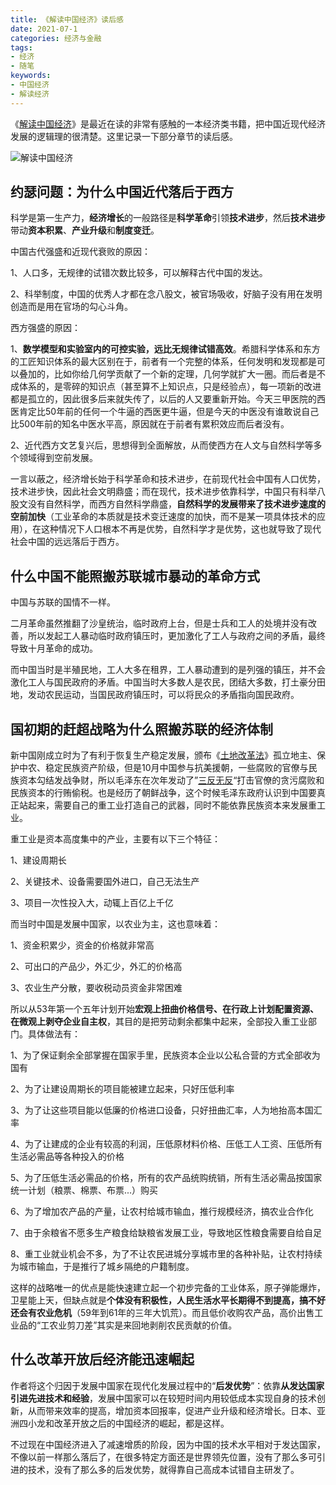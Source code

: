 ```yaml
---
title: 《解读中国经济》读后感
date: 2021-07-1
categories: 经济与金融
tags: 
- 经济
- 随笔
keywords:
- 中国经济
- 解读经济
---
```


《[解读中国经济](https://book.douban.com/subject/30329810/)》是最近在读的非常有感触的一本经济类书籍，把中国近现代经济发展的逻辑理的很清楚。这里记录一下部分章节的读后感。

![解读中国经济](https://img2.doubanio.com/view/subject/l/public/s26544493.jpg)

## 约瑟问题：为什么中国近代落后于西方

科学是第一生产力，**经济增长**的一般路径是**科学革命**引领**技术进步**，然后**技术进步**带动**资本积累**、**产业升级**和**制度变迁**。

中国古代强盛和近现代衰败的原因：

1、人口多，无规律的试错次数比较多，可以解释古代中国的发达。

2、科举制度，中国的优秀人才都在念八股文，被官场吸收，好脑子没有用在发明创造而是用在官场的勾心斗角。

西方强盛的原因：

1、**数学模型和实验室内的可控实验，远比无规律试错高效**。希腊科学体系和东方的工匠知识体系的最大区别在于，前者有一个完整的体系，任何发明和发现都是可以叠加的，比如你给几何学贡献了一个新的定理，几何学就扩大一圈。而后者是不成体系的，是零碎的知识点（甚至算不上知识点，只是经验点），每一项新的改进都是孤立的，因此很多后来就失传了，以后的人又要重新开始。今天三甲医院的西医肯定比50年前的任何一个牛逼的西医更牛逼，但是今天的中医没有谁敢说自己比500年前的知名中医水平高，原因就在于前者有累积效应而后者没有。

2、近代西方文艺复兴后，思想得到全面解放，从而使西方在人文与自然科学等多个领域得到空前发展。

一言以蔽之，经济增长始于科学革命和技术进步，在前现代社会中国有人口优势，技术进步快，因此社会文明鼎盛；而在现代，技术进步依靠科学，中国只有科举八股文没有自然科学，而西方自然科学鼎盛，**自然科学的发展带来了技术进步速度的空前加快**（工业革命的本质就是技术变迁速度的加快，而不是某一项具体技术的应用），在这种情况下人口根本不再是优势，自然科学才是优势，这也就导致了现代社会中国的远远落后于西方。

## 什么中国不能照搬苏联城市暴动的革命方式

中国与苏联的国情不一样。

二月革命虽然推翻了沙皇统治，临时政府上台，但是士兵和工人的处境并没有改善，所以发起工人暴动临时政府镇压时，更加激化了工人与政府之间的矛盾，最终导致十月革命的成功。

而中国当时是半殖民地，工人大多在租界，工人暴动遭到的是列强的镇压，并不会激化工人与国民政府的矛盾。中国当时大多数人是农民，团结大多数，打土豪分田地，发动农民运动，当国民政府镇压时，可以将民众的矛盾指向国民政府。

## 国初期的赶超战略为什么照搬苏联的经济体制

新中国刚成立时为了有利于恢复生产稳定发展，颁布《[土地改革法](https://baike.baidu.com/item/%E4%B8%AD%E5%8D%8E%E4%BA%BA%E6%B0%91%E5%85%B1%E5%92%8C%E5%9B%BD%E5%9C%9F%E5%9C%B0%E6%94%B9%E9%9D%A9%E6%B3%95)》孤立地主、保护中农、稳定民族资产阶级，但是10月中国参与抗美援朝，一些腐败的官僚与民族资本勾结发战争财，所以毛泽东在次年发动了”[三反无反](https://baike.baidu.com/item/%E4%B8%89%E5%8F%8D%E4%BA%94%E5%8F%8D%E8%BF%90%E5%8A%A8)“打击官僚的贪污腐败和民族资本的行贿偷税。也是经历了朝鲜战争，这个时候毛泽东政府认识到中国要真正站起来，需要自己的重工业打造自己的武器，同时不能依靠民族资本来发展重工业。

重工业是资本高度集中的产业，主要有以下三个特征：

1、建设周期长

2、关键技术、设备需要国外进口，自己无法生产

3、项目一次性投入大，动辄上百亿上千亿

而当时中国是发展中国家，以农业为主，这也意味着：

1、资金积累少，资金的价格就非常高

2、可出口的产品少，外汇少，外汇的价格高

3、农业生产分散，要收税动员资金非常困难

所以从53年第一个五年计划开始**宏观上扭曲价格信号、在行政上计划配置资源、在微观上剥夺企业自主权**，其目的是把劳动剩余都集中起来，全部投入重工业部门。具体做法有：

1、为了保证剩余全部掌握在国家手里，民族资本企业以公私合营的方式全部收为国有

2、为了让建设周期长的项目能被建立起来，只好压低利率

3、为了让这些项目能以低廉的价格进口设备，只好扭曲汇率，人为地抬高本国汇率

4、为了让建成的企业有较高的利润，压低原材料价格、压低工人工资、压低所有生活必需品等各种投入的价格

5、为了压低生活必需品的价格，所有的农产品统购统销，所有生活必需品按国家统一计划（粮票、棉票、布票...）购买

6、为了增加农产品的产量，让农村给城市输血，推行规模经济，搞农业合作化

7、由于余粮省不愿多生产粮食给缺粮省发展工业，导致地区性粮食需要自给自足

8、重工业就业机会不多，为了不让农民进城分享城市里的各种补贴，让农村持续为城市输血，于是推行了城乡隔绝的户籍制度。

这样的战略唯一的优点是能快速建立起一个初步完备的工业体系，原子弹能爆炸，卫星能上天，但缺点就是**个体没有积极性，人民生活水平长期得不到提高，搞不好还会有农业危机**（59年到61年的三年大饥荒）。而且低价收购农产品，高价出售工业品的“工农业剪刀差”其实是来回地剥削农民贡献的价值。

## 什么改革开放后经济能迅速崛起

作者将这个归因于发展中国家在现代化发展过程中的“**后发优势**”：依靠**从发达国家引进先进技术和经验**，发展中国家可以在较短时间内用较低成本实现自身的技术创新，从而带来效率的提高，增加资本回报率，促进产业升级和经济增长。日本、亚洲四小龙和改革开放之后的中国经济的崛起，都是这样。

不过现在中国经济进入了减速增质的阶段，因为中国的技术水平相对于发达国家，不像以前一样那么落后了，在很多特定方面还是世界领先位置，没有了那么多可引进的技术，没有了那么多的后发优势，就得靠自己高成本试错自主研发了。

<!-- 
## 什么我国采用了价格双轨制而非休克疗法

二战后，盟军占领德国后，为了防止德国有战争能力，勒令德国的重工业全部转为畜牧业为主的经济，所有可能具有军事潜力的民用工业以及钢铁产量也被受到严格限制。但是这一政策明显变得不可持续，德国无法产出足够的粮食，而且战后的欧洲也严重依赖德国工业。于是美国总统杜鲁门在1947年废除了原有的限制，并强调“一个有序、繁荣的欧洲需要一个稳定和富有生产力的德国的经济贡献”，其中一方面原因是为了牵制以苏联为首的社会主义阵营。1948年由于德国的恶性通货膨胀，德国在盟军的支持下进行了货币改革，直接替代了原有货币，由于德国有熟练的劳动力和技术水平，资本主义阵营的西德经济以惊人的速度崛起，1950年还被以《[莱茵河上的奇迹](https://en.wikipedia.org/wiki/Wirtschaftswunder)》刊登到了英国的泰晤士报。而柏林墙另一侧，在社会主义阵营下的东德一边实行着集体主义的计划经济，一边以工农业产品向苏联支付战争赔款，经济也有增速，但与西德相比逊色不少，据统计在1990年德国统一前，东德是苏联阵营中最富有的经济体。

与德国相同的是日本，一方面由于朝鲜战争，日本作为美国的后勤补给站，发了一笔战争财，在此期间日本的工业实力得到恢复，另一方面为了支持美国冷战，1952年美国结束了对日本的军事占领。日本迎来了几十年的经济增长，并一跃成为世界第二大经济体。

1960年后，韩国，中国台湾，中国香港，新加坡由于出口导向的政策以及工业化的不断发展，经济迅速腾飞，被称为号称[亚洲四小龙](https://en.wikipedia.org/wiki/Four_Asian_Tigers)。

![Four_Tigers_GDP](https://upload.wikimedia.org/wikipedia/commons/2/2c/Four_Tigers_GDP_per_capita.svg)

1991年苏联解体，，俄罗斯采用激进的休克疗法，



中国采用[双轨制](https://zh.wikipedia.org/wiki/%E4%BB%B7%E6%A0%BC%E5%8F%8C%E8%BD%A8%E5%88%B6)




## 什么中国在1978年开始之后的经济发展总体绩效很好，但是却出现了经济周期波动、金融体系脆弱、国企改革困难、地区差距扩大、收入分配不公等一系列问题？


## 国当前经济中的一系列热点问题，包括中国的经济增长是否是真实的、人民币汇率的走向、社会主义新农村建设、和谐社会的构建等等



-->

